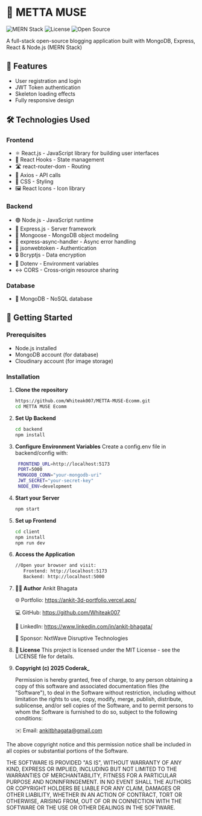 # 🚀 METTA MUSE

![MERN Stack](https://img.shields.io/badge/MERN-Fullstack-blue) 
![License](https://img.shields.io/badge/License-MIT-green) 
![Open Source](https://img.shields.io/badge/Open%20Source-Yes-brightgreen)

A full-stack open-source blogging application built with MongoDB, Express, React & Node.js (MERN Stack)

## 🌟 Features

- User registration and login
- JWT Token authentication
- Skeleton loading effects
- Fully responsive design

## 🛠 Technologies Used

### Frontend
- ⚛️ React.js - JavaScript library for building user interfaces
- 🔄 React Hooks - State management
- 🛣 react-router-dom - Routing
- 📡 Axios - API calls
- 🎨 CSS - Styling
- 🖼 React Icons - Icon library

### Backend
- 🟢 Node.js - JavaScript runtime
- 🚂 Express.js - Server framework
- 🍃 Mongoose - MongoDB object modeling
- 🎣 express-async-handler - Async error handling
- 🔐 jsonwebtoken - Authentication
- 🔒 Bcryptjs - Data encryption
- 🔑 Dotenv - Environment variables
- ↔️ CORS - Cross-origin resource sharing

### Database
- 🍃 MongoDB - NoSQL database

## 🚀 Getting Started

### Prerequisites
- Node.js installed
- MongoDB account (for database)
- Cloudinary account (for image storage)

### Installation

1. **Clone the repository**
   ```bash
   https://github.com/Whiteak007/METTA-MUSE-Ecomm.git
   cd METTA MUSE Ecomm
2. **Set Up Backend**
   ```bash
   cd backend
   npm install
3. **Configure Environment Variables**
   Create a config.env file in backend/config with:
   ```bash
    FRONTEND_URL=http://localhost:5173
    PORT=5000
    MONGODB_CONN="your-mongodb-uri"
    JWT_SECRET="your-secret-key"
    NODE_ENV=development
4. **Start your Server**
   ```bash
   npm start
5. **Set up Frontend**
   ```bash
   cd client
   npm install
   npm run dev
6. **Access the Application**
   ```bash
   //Open your browser and visit:
      Frontend: http://localhost:5173
      Backend: http://localhost:5000
7. **👨‍💻 Author**
    Ankit Bhagata

    🌐 Portfolio: https://ankit-3d-portfolio.vercel.app/

    💻 GitHub: https://github.com/Whiteak007

    🔗 LinkedIn: https://www.linkedin.com/in/ankit-bhagata/
   
    🔗 Sponsor: NxtWave Disruptive Technologies
   
   
9. **📜 License**
      This project is licensed under the MIT License - see the LICENSE file for details.
   
   
11. **Copyright (c) 2025 Coderak_**
    
       Permission is hereby granted, free of charge, to any person obtaining a copy of this software and associated documentation files (the "Software"), to deal in the Software without restriction, including without limitation the rights to use, copy, modify, merge, publish, distribute, sublicense, and/or sell copies of the Software, and to permit persons to whom the Software is furnished to do so, subject to the following conditions:
    

    ✉️ Email: ankitbhagata@gmail.com

   The above copyright notice and this permission notice shall be included in all copies or substantial portions of the Software.

   THE SOFTWARE IS PROVIDED "AS IS", WITHOUT WARRANTY OF ANY KIND, EXPRESS OR IMPLIED, INCLUDING BUT NOT LIMITED TO THE WARRANTIES OF MERCHANTABILITY, FITNESS FOR A PARTICULAR PURPOSE AND NONINFRINGEMENT. IN NO EVENT SHALL THE AUTHORS OR COPYRIGHT HOLDERS BE LIABLE FOR ANY CLAIM, DAMAGES OR OTHER LIABILITY, WHETHER IN AN ACTION OF CONTRACT, TORT OR OTHERWISE, ARISING FROM, OUT OF OR IN CONNECTION WITH THE SOFTWARE OR THE USE OR OTHER DEALINGS IN THE SOFTWARE.
